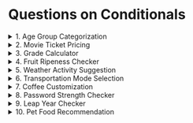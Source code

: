 # Questions on Conditionals

<details>
<summary>1. Age Group Categorization</summary>

**Problem:** Classify a person's age group: Child (< 13), Teenager (13-19), Adult (20-59), Senior (60+).
</details>

<details>
<summary>2. Movie Ticket Pricing</summary>

**Problem:** Movie tickets are priced based on age: $12 for adults (18 and over), $8 for children. Everyone gets a $2 discount on Wednesday.
</details>

<details>
<summary>3. Grade Calculator</summary>

**Problem:** Assign a letter grade based on a student's score: A (90-100), B (80-89), C (70-79), D (60-69), F (below 60).
</details>

<details>
<summary>4. Fruit Ripeness Checker</summary>

**Problem:** Determine if a fruit is ripe, overripe, or unripe based on its color. (e.g., Banana: Green - Unripe, Yellow - Ripe, Brown - Overripe)
</details>

<details>
<summary>5. Weather Activity Suggestion</summary>

**Problem:** Suggest an activity based on the weather (e.g., Sunny - Go for a walk, Rainy - Read a book, Snowy - Build a snowman).
</details>

<details>
<summary>6. Transportation Mode Selection</summary>

**Problem:** Choose a mode of transportation based on the distance (e.g., <3 km: Walk, 3-15 km: Bike, >15 km: Car).
</details>

<details>
<summary>7. Coffee Customization</summary>

**Problem:** Customize a coffee order: "Small", "Medium", or "Large" with an option for "Extra shot" of espresso.
</details>

<details>
<summary>8. Password Strength Checker</summary>

**Problem:** Check if a password is "Weak", "Medium", or "Strong". Criteria: < 6 chars (Weak), 6-10 chars (Medium), >10 chars (Strong).
</details>

<details>
<summary>9. Leap Year Checker</summary>

**Problem:** Determine if a year is a leap year. (Leap years are divisible by 4, but not by 100 unless also divisible by 400).
</details>

<details>
<summary>10. Pet Food Recommendation</summary>

**Problem:** Recommend a type of pet food based on the pet's species and age. (e.g., Dog: <2 years - Puppy food, Cat: >5 years - Senior cat food).
</details>